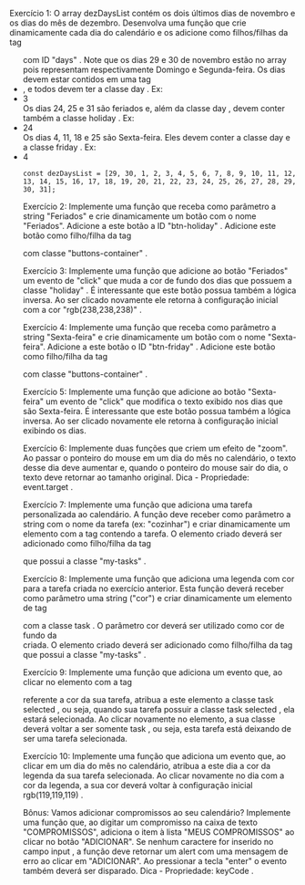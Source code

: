 Exercício 1:
O array dezDaysList contém os dois últimos dias de novembro e os dias do mês de dezembro. Desenvolva uma função que crie dinamicamente cada dia do calendário e os adicione como filhos/filhas da tag <ul> com ID "days" . Note que os dias 29 e 30 de novembro estão no array pois representam respectivamente Domingo e Segunda-feira.
Os dias devem estar contidos em uma tag <li> , e todos devem ter a classe day . Ex: <li class="day">3</li>
Os dias 24, 25 e 31 são feriados e, além da classe day , devem conter também a classe holiday . Ex: <li class="day holiday">24</li>
Os dias 4, 11, 18 e 25 são Sexta-feira. Eles devem conter a classe day e a classe friday . Ex: <li class="day friday">4</li>

```
const dezDaysList = [29, 30, 1, 2, 3, 4, 5, 6, 7, 8, 9, 10, 11, 12, 13, 14, 15, 16, 17, 18, 19, 20, 21, 22, 23, 24, 25, 26, 27, 28, 29, 30, 31];
```

Exercício 2:
Implemente uma função que receba como parâmetro a string "Feriados" e crie dinamicamente um botão com o nome "Feriados".
Adicione a este botão a ID "btn-holiday" .
Adicione este botão como filho/filha da tag <div> com classe "buttons-container" .

Exercício 3:
Implemente uma função que adicione ao botão "Feriados" um evento de "click" que muda a cor de fundo dos dias que possuem a classe "holiday" .
É interessante que este botão possua também a lógica inversa. Ao ser clicado novamente ele retorna à configuração inicial com a cor "rgb(238,238,238)" .

Exercício 4:
Implemente uma função que receba como parâmetro a string "Sexta-feira" e crie dinamicamente um botão com o nome "Sexta-feira".
Adicione a este botão o ID "btn-friday" .
Adicione este botão como filho/filha da tag <div> com classe "buttons-container" .

Exercício 5:
Implemente uma função que adicione ao botão "Sexta-feira" um evento de "click" que modifica o texto exibido nos dias que são Sexta-feira.
É interessante que este botão possua também a lógica inversa. Ao ser clicado novamente ele retorna à configuração inicial exibindo os dias.

Exercício 6:
Implemente duas funções que criem um efeito de "zoom". Ao passar o ponteiro do mouse em um dia do mês no calendário, o texto desse dia deve aumentar e, quando o ponteiro do mouse sair do dia, o texto deve retornar ao tamanho original.
Dica - Propriedade: event.target .

Exercício 7:
Implemente uma função que adiciona uma tarefa personalizada ao calendário. A função deve receber como parâmetro a string com o nome da tarefa (ex: "cozinhar") e criar dinamicamente um elemento com a tag <span> contendo a tarefa.
O elemento criado deverá ser adicionado como filho/filha da tag <div> que possui a classe "my-tasks" .

Exercício 8:
Implemente uma função que adiciona uma legenda com cor para a tarefa criada no exercício anterior. Esta função deverá receber como parâmetro uma string ("cor") e criar dinamicamente um elemento de tag <div> com a classe task .
O parâmetro cor deverá ser utilizado como cor de fundo da <div> criada.
O elemento criado deverá ser adicionado como filho/filha da tag <div> que possui a classe "my-tasks" .

Exercício 9:
Implemente uma função que adiciona um evento que, ao clicar no elemento com a tag <div> referente a cor da sua tarefa, atribua a este elemento a classe task selected , ou seja, quando sua tarefa possuir a classe task selected , ela estará selecionada.
Ao clicar novamente no elemento, a sua classe deverá voltar a ser somente task , ou seja, esta tarefa está deixando de ser uma tarefa selecionada.

Exercício 10:
Implemente uma função que adiciona um evento que, ao clicar em um dia do mês no calendário, atribua a este dia a cor da legenda da sua tarefa selecionada.
Ao clicar novamente no dia com a cor da legenda, a sua cor deverá voltar à configuração inicial rgb(119,119,119) .

Bônus:
Vamos adicionar compromissos ao seu calendário? Implemente uma função que, ao digitar um compromisso na caixa de texto "COMPROMISSOS", adiciona o item à lista "MEUS COMPROMISSOS" ao clicar no botão "ADICIONAR".
Se nenhum caractere for inserido no campo input , a função deve retornar um alert com uma mensagem de erro ao clicar em "ADICIONAR".
Ao pressionar a tecla "enter" o evento também deverá ser disparado.
Dica - Propriedade: keyCode .
